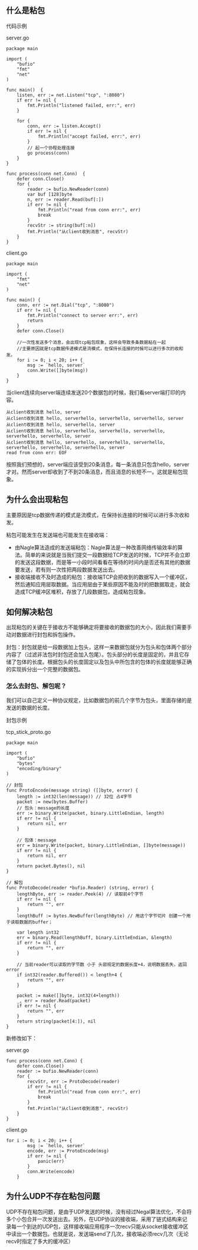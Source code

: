 
## 什么是粘包
代码示例

server.go
``` 
package main

import (
	"bufio"
	"fmt"
	"net"
)

func main()  {
	listen, err := net.Listen("tcp", ":8080")
	if err != nil {
		fmt.Println("listened failed, err:", err)
	}

	for {
		conn, err := listen.Accept()
		if err != nil {
			fmt.Println("accept failed, err:", err)
		}
		// 起一个协程处理连接
		go process(conn)
	}
}

func process(conn net.Conn)  {
	defer conn.Close()
	for {
		reader := bufio.NewReader(conn)
		var buf [128]byte
		n, err := reader.Read(buf[:])
		if err != nil {
			fmt.Println("read from conn err:", err)
			break
		}
		recvStr := string(buf[:n])
		fmt.Println("从client收到消息", recvStr)
	}
}
```
client.go

```
package main

import (
	"fmt"
	"net"
)

func main() {
	conn, err := net.Dial("tcp", ":8080")
	if err != nil {
		fmt.Println("connect to server err:", err)
		return
	}
	defer conn.Close()

	//一次性发送多个消息，会出现tcp粘包现象，这样会导致多条数据粘在一起
	//主要原因就是tcp数据传递模式是流模式，在保持长连接的时候可以进行多次的收和发。
	for i := 0; i < 20; i++ {
		msg := `hello, server`
		conn.Write([]byte(msg))
	}
}
```
当client连续向server端连续发送20个数据包的时候，我们看server端打印的内容。

```
从client收到消息 hello, server
从client收到消息 hello, serverhello, serverhello, serverhello, server
从client收到消息 hello, serverhello, server
从client收到消息 hello, serverhello, serverhello, serverhello, serverhello, serverhello, server
从client收到消息 hello, serverhello, serverhello, serverhello, serverhello, serverhello, serverhello, server
read from conn err: EOF
```
按照我们预想的，server端应该受到20条消息，每一条消息只包含hello，server才对。然而server却收到了不到20条消息，而且消息的长短不一。这就是粘包现象。

## 为什么会出现粘包
主要原因是tcp数据传递的模式是流模式，在保持长连接的时候可以进行多次收和发。

粘包可能发生在发送端也可能发生在接收端：
- 由Nagle算法造成的发送端粘包：Nagle算法是一种改善网络传输效率的算法。简单的来说就是当我们提交一段数据给TCP发送的时候，TCP并不会立即的发送这段数据，而是等一小段时间看看在等待的时间内是否还有其他的数据要发送，若有则一次性把两段数据发送出去。
- 接收端接收不及时造成的粘包：接收端TCP会把收到的数据写入一个缓冲区，然后通知应用层取数据。当应用层由于某些原因不能及时的把数据取走，就会造成TCP缓冲区堆积，存放了几段数据包，造成粘包现象。

## 如何解决粘包
出现粘包的关键在于接收方不能够确定将要接收的数据包的大小，因此我们需要手动对数据进行封包和拆包操作。

封包：封包就是给一段数据加上包头，这样一来数据包就分为包头和包体两个部分内容了（过滤非法包时封包还会加入包尾）。包头部分的长度是固定的，并且它存储了包体的长度。根据包头的长度固定以及包头中所包含的包体的长度就能够正确的实现拆分出一个完整的数据包。

### 怎么去封包、解包呢？

我们可以自己定义一种协议规定，比如数据包的前几个字节为包头，里面存储的是发送的数据的长度。

封包示例

tcp_stick_proto.go
```
package main

import (
	"bufio"
	"bytes"
	"encoding/binary"
)

// 封包
func ProtoEncode(message string) ([]byte, error) {
	length := int32(len(message)) // 32位 占4字节
	packet := new(bytes.Buffer)
	// 包头：message的长度
	err := binary.Write(packet, binary.LittleEndian, length)
	if err != nil {
		return nil, err
	}

	// 包体：message
	err = binary.Write(packet, binary.LittleEndian, []byte(message))
	if err != nil {
		return nil, err
	}
	return packet.Bytes(), nil
}

// 解包
func ProtoDecode(reader *bufio.Reader) (string, error) {
	lengthByte, err := reader.Peek(4) // 读取前4个字节
	if err != nil {
		return "", err
	}
	lengthBuff := bytes.NewBuffer(lengthByte) // 用这个字节切片 创建一个用于读取数据的buffer；

	var length int32
	err = binary.Read(lengthBuff, binary.LittleEndian, &length)
	if err != nil {
		return "", err
	}

	// 当前reader可以读取的字节数 小于 头部规定的数据长度+4，说明数据丢失，返回error
	if int32(reader.Buffered()) < length+4 {
		return "", err
	}

	packet := make([]byte, int32(4+length))
	_, err = reader.Read(packet)
	if err != nil {
		return "", err
	}
	return string(packet[4:]), nil
}
```

新修改如下：

server.go
```
func process(conn net.Conn) {
	defer conn.Close()
	reader := bufio.NewReader(conn)
	for {
		recvStr, err := ProtoDecode(reader)
		if err != nil {
			fmt.Println("read from conn err:", err)
			break
		}
		fmt.Println("从client收到消息", recvStr)
	}
}
```

client.go
```
for i := 0; i < 20; i++ {
		msg := `hello, server`
		encode, err := ProtoEncode(msg)
		if err != nil {
			panic(err)
		}
		conn.Write(encode)
	}
```

## 为什么UDP不存在粘包问题
UDP不存在粘包问题，是由于UDP发送的时候，没有经过Negal算法优化，不会将多个小包合并一次发送出去。另外，在UDP协议的接收端，采用了链式结构来记录每一个到达的UDP包，这样接收端应用程序一次recv只能从socket接收缓冲区中读出一个数据包。也就是说，发送端send了几次，接收端必须recv几次（无论recv时指定了多大的缓冲区）
